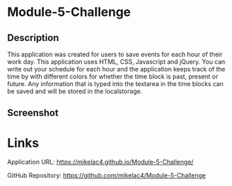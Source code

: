 # Module-5-Challenge

## Description

This application was created for users to save events for each hour of their work day. This application uses HTML, CSS, Javascript and jQuery. You can write out your schedule for each hour and the application keeps track of the time by with different colors for whether the time block is past, present or future. Any information that is typed into the textarea in the time blocks can be saved and will be stored in the localstorage.

## Screenshot

# Links

Application URL: https://mikelac4.github.io/Module-5-Challenge/

GitHub Repository: https://github.com/mikelac4/Module-5-Challenge